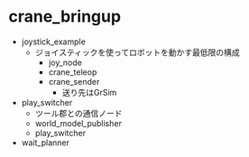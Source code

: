 # crane_bringup

- joystick_example
  - ジョイスティックを使ってロボットを動かす最低限の構成
    - joy_node
    - crane_teleop
    - crane_sender
      - 送り先はGrSim
- play_switcher
  - ツール郡との通信ノード
  - world_model_publisher
  - play_switcher
- wait_planner
